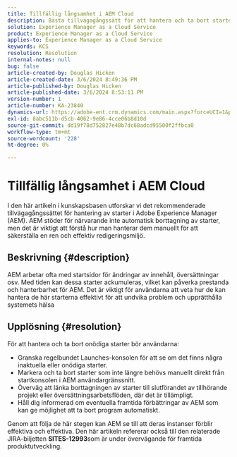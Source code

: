 ```yaml
---
title: Tillfällig långsamhet i AEM Cloud
description: Bästa tillvägagångssätt för att hantera och ta bort starter i Adobe Experience Manager (AEM) för att upprätthålla systemprestanda och organisation.
solution: Experience Manager as a Cloud Service
product: Experience Manager as a Cloud Service
applies-to: Experience Manager as a Cloud Service
keywords: KCS
resolution: Resolution
internal-notes: null
bug: false
article-created-by: Douglas Hicken
article-created-date: 3/6/2024 8:49:36 PM
article-published-by: Douglas Hicken
article-published-date: 3/6/2024 8:53:11 PM
version-number: 1
article-number: KA-23840
dynamics-url: https://adobe-ent.crm.dynamics.com/main.aspx?forceUCI=1&pagetype=entityrecord&etn=knowledgearticle&id=7423190a-fbdb-ee11-904d-6045bd006793
exl-id: 8abc511b-d5cb-4062-9e86-4cce06b8d10d
source-git-commit: dd19f78d752827e48b7dc68adcd95500f2ffbca0
workflow-type: tm+mt
source-wordcount: '228'
ht-degree: 0%

---
```


# Tillfällig långsamhet i AEM Cloud


I den här artikeln i kunskapsbasen utforskar vi det rekommenderade tillvägagångssättet för hantering av starter i Adobe Experience Manager (AEM). AEM stöder för närvarande inte automatisk borttagning av starter, men det är viktigt att förstå hur man hanterar dem manuellt för att säkerställa en ren och effektiv redigeringsmiljö.

## Beskrivning {#description}






AEM arbetar ofta med startsidor för ändringar av innehåll, översättningar osv. Med tiden kan dessa starter ackumuleras, vilket kan påverka prestanda och hanterbarhet för AEM. Det är viktigt för användarna att veta hur de kan hantera de här starterna effektivt för att undvika problem och upprätthålla systemets hälsa








## Upplösning {#resolution}


För att hantera och ta bort onödiga starter bör användarna:

- Granska regelbundet Launches-konsolen för att se om det finns några inaktuella eller onödiga starter.
- Markera och ta bort starter som inte längre behövs manuellt direkt från startkonsolen i AEM användargränssnitt.
- Överväg att länka borttagningen av starter till slutförandet av tillhörande projekt eller översättningsarbetsflöden, där det är tillämpligt.
- Håll dig informerad om eventuella framtida förbättringar av AEM som kan ge möjlighet att ta bort program automatiskt.


Genom att följa de här stegen kan AEM se till att deras instanser förblir effektiva och effektiva. Den här artikeln refererar också till den relaterade JIRA-biljetten <b>SITES-12993</b>som är under övervägande för framtida produktutveckling.
